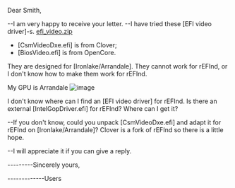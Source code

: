 Dear Smith,

--I am very happy to receive your letter.
--I have tried these [EFI video driver]-s. [efi_video.zip](https://github.com/dakanji/RefindPlus/files/10474713/efi_video.zip)
 - [CsmVideoDxe.efi] is from Clover;
 - [BiosVideo.efi] is from OpenCore.

They are designed for [Ironlake/Arrandale].
They cannot work for rEFInd, or I don't know how to make them work for rEFInd.

My GPU is Arrandale
![image](https://user-images.githubusercontent.com/69227436/213923710-120c5a02-30ea-4005-b2fe-c8e9adc7b6d7.png)

I don't know where can I find an [EFI video driver] for rEFInd. Is there an external [IntelGopDriver.efi] for rEFInd? Where can I get it?

--If you don't know, could you unpack [CsmVideoDxe.efi] and adapt it for rEFInd on [Ironlake/Arrandale]? Clover is a fork of rEFInd so there is a little hope.

--I will appreciate it if you can give a reply.

---------Sincerely yours,

-------------Users
